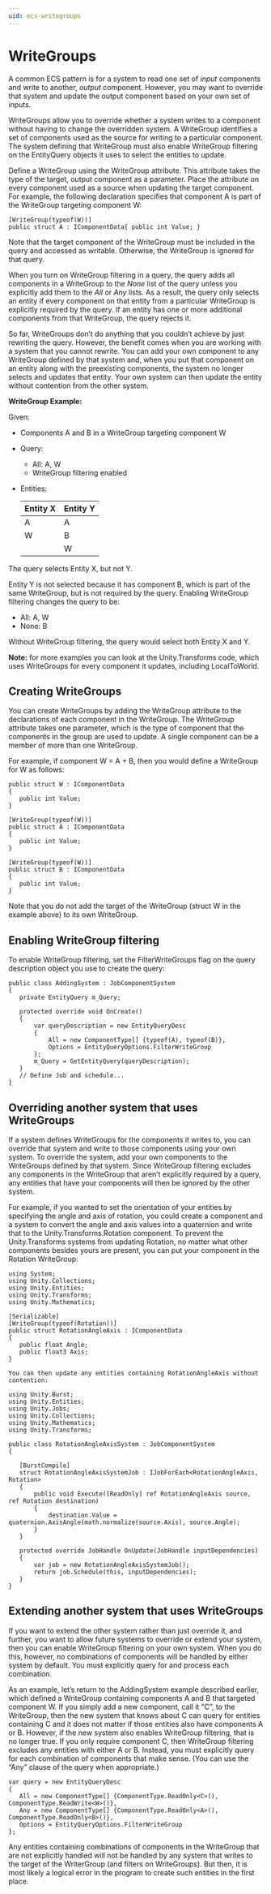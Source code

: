 ```yaml
---
uid: ecs-writegroups
---
```


# WriteGroups

A common ECS pattern is for a system to read one set of *input* components and write to another, *output* component. However, you may want to override that system and update the output component based on your own set of inputs.

WriteGroups allow you to override whether a system writes to a component without having to change the overridden system. A WriteGroup identifies a set of components used as the source for writing to a particular component. The system defining that WriteGroup must also enable WriteGroup filtering on the EntityQuery objects it uses to select the entities to update.

Define a WriteGroup using the WriteGroup attribute. This attribute takes the type of the target, output component as a parameter. Place the attribute on every component used as a source when updating the target component. For example, the following declaration specifies that component A is part of the WriteGroup targeting component W:

```
[WriteGroup(typeof(W))]
public struct A : IComponentData{ public int Value; }
```

Note that the target component of the WriteGroup must be included in the query and accessed as writable. Otherwise, the WriteGroup is ignored for that query.

When you turn on WriteGroup filtering in a query, the query adds all components in a WriteGroup to the *None* list of the query unless you explicitly add them to the *All* or *Any* lists. As a result, the query only selects an entity if every component on that entity from a particular WriteGroup is explicitly required by the query. If an entity has one or more additional components from that WriteGroup, the query rejects it.

So far, WriteGroups don’t do anything that you couldn’t achieve by just rewriting the query. However, the benefit comes when you are working with a system that you cannot rewrite. You can add your own component to any WriteGroup defined by that system and, when you put that component on an entity along with the preexisting components, the system no longer selects and updates that entity. Your own system can then update the entity without contention from the other system.

**WriteGroup Example:**

Given:
* Components A and B in a WriteGroup targeting component W
* Query: 
  * All: A, W 
  * WriteGroup filtering enabled
* Entities:

  | Entity X | Entity Y |
  | :--------- | :---------- |
  | A           | A            |
  | W          | B           |
  |              | W          |

The query selects Entity X, but not Y. 

Entity Y is not selected because it has component B, which is part of the same WriteGroup, but is not required by the query. Enabling WriteGroup filtering changes the query to be:
* All: A, W
* None: B 

Without WriteGroup filtering, the query would select both Entity X and Y. 

**Note:** for more examples you can look at the Unity.Transforms code, which uses WriteGroups for every component it updates, including LocalToWorld.

## Creating WriteGroups

You can create WriteGroups by adding the WriteGroup attribute to the declarations of each component in the WriteGroup. The WriteGroup attribute takes one parameter, which is the type of component that the components in the group are used to update. A single component can be a member of more than one WriteGroup.

For example, if component W = A + B, then you would define a WriteGroup for W as follows:

```
public struct W : IComponentData
{
   public int Value;
}

[WriteGroup(typeof(W))]
public struct A : IComponentData
{
   public int Value;
}

[WriteGroup(typeof(W))]
public struct B : IComponentData
{
   public int Value;
}
```

Note that you do not add the target of the WriteGroup (struct W in the example above) to its own WriteGroup.

## Enabling WriteGroup filtering

To enable WriteGroup filtering, set the FilterWriteGroups flag on the query description object you use to create the query:

```
public class AddingSystem : JobComponentSystem
{
   private EntityQuery m_Query;

   protected override void OnCreate()
   {
       var queryDescription = new EntityQueryDesc
       {
           All = new ComponentType[] {typeof(A), typeof(B)},
           Options = EntityQueryOptions.FilterWriteGroup
       };
       m_Query = GetEntityQuery(queryDescription);
   }
   // Define Job and schedule...
}
```

## Overriding another system that uses WriteGroups

If a system defines WriteGroups for the components it writes to, you can override that system and write to those components using your own system. To override the system, add your own components to the WriteGroups defined by that system. Since WriteGroup filtering excludes any components in the WriteGroup that aren’t explicitly required by a query, any entities that have your components will then be ignored by the other system.

For example, if you wanted to set the orientation of your entities by specifying the angle and axis of rotation, you could create a component and a system to convert the angle and axis values into a quaternion and write that to the Unity.Transforms.Rotation component. To prevent the Unity.Transforms systems from updating Rotation, no matter what other components besides yours are present, you can put your component in the Rotation WriteGroup:

```
using System;
using Unity.Collections;
using Unity.Entities;
using Unity.Transforms;
using Unity.Mathematics;

[Serializable]
[WriteGroup(typeof(Rotation))]
public struct RotationAngleAxis : IComponentData
{
   public float Angle;
   public float3 Axis;
}

You can then update any entities containing RotationAngleAxis without contention:

using Unity.Burst;
using Unity.Entities;
using Unity.Jobs;
using Unity.Collections;
using Unity.Mathematics;
using Unity.Transforms;

public class RotationAngleAxisSystem : JobComponentSystem
{

   [BurstCompile]
   struct RotationAngleAxisSystemJob : IJobForEach<RotationAngleAxis, Rotation>
   {
       public void Execute([ReadOnly] ref RotationAngleAxis source, ref Rotation destination)
       {
           destination.Value = quaternion.AxisAngle(math.normalize(source.Axis), source.Angle);
       }
   }

   protected override JobHandle OnUpdate(JobHandle inputDependencies)
   {
       var job = new RotationAngleAxisSystemJob();
       return job.Schedule(this, inputDependencies);
   }
}
```

## Extending another system that uses WriteGroups

If you want to extend the other system rather than just override it, and further, you want to allow future systems to override or extend your system, then you can enable WriteGroup filtering on your own system. When you do this, however, no combinations of components will be handled by either system by default. You must explicitly query for and process each combination.

As an example, let’s return to the AddingSystem example described earlier, which defined a WriteGroup containing components A and B that targeted component W. If you simply add a new component, call it “C”, to the WriteGroup, then the new system that knows about C can query for entities containing C and it does not matter if those entities also have components A or B. However, if the new system also enables WriteGroup filtering, that is no longer true. If you only require component C, then WriteGroup filtering excludes any entities with either A or B. Instead, you must explicitly query for each combination of components that make sense. (You can use the “Any” clause of the query when appropriate.) 

```
var query = new EntityQueryDesc
{
   All = new ComponentType[] {ComponentType.ReadOnly<C>(), ComponentType.ReadWrite<W>()},
   Any = new ComponentType[] {ComponentType.ReadOnly<A>(), ComponentType.ReadOnly<B>()},
   Options = EntityQueryOptions.FilterWriteGroup
};
```

Any entities containing combinations of components in the WriteGroup that are not explicitly handled will not be handled by any system that writes to the target of the WriterGroup (and filters on WriteGroups). But then, it is most likely a logical error in the program to create such entities in the first place.

